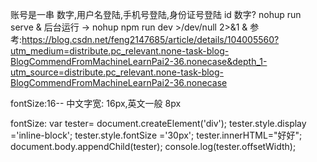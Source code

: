 账号是一串 数字,用户名登陆,手机号登陆,身份证号登陆 id 数字?
nohup  run serve & 后台运行 -> nohup npm run dev >/dev/null 2>&1 &
    参考:https://blog.csdn.net/feng2147685/article/details/104005560?utm_medium=distribute.pc_relevant.none-task-blog-BlogCommendFromMachineLearnPai2-36.nonecase&depth_1-utm_source=distribute.pc_relevant.none-task-blog-BlogCommendFromMachineLearnPai2-36.nonecase

fontSize:16-- 中文字宽: 16px,英文一般 8px

fontSize:
    var tester= document.createElement('div');
    tester.style.display ='inline-block';
    tester.style.fontSize ='30px';
    tester.innerHTML="好好";
    document.body.appendChild(tester);
    console.log(tester.offsetWidth);
